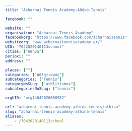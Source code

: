 ```yaml
---
title: "Acharnai Tennis Academy-Αθήνα-Tennis"

facebook: ""

website: ""
organisation: "Acharnai Tennis Academy"
facebookorg: "https://www.facebook.com/acharnaitennis"
websiteorg: "www.acharnaitennisacademy.gr/"
UID: "7042020140113school"
cities: ["Αθήνα"]
perioxi: ""
address: ""

places: [""]
categories: ["Αθλητισμός"]
subcategories: ["Tennis"]
categoryNoSLug: ["athlitismos"]
subcategoriesNoSLug: ["tennis"]

orgUID: "org14042020000952"

url: "acharnai-tennis-academy-athina-tennis/athina"
slug: "acharnai-tennis-academy-athina-tennis"
aliases:
    - /7042020140113school
---
```





